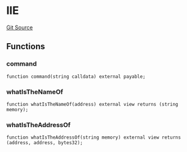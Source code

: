 # IIE
[Git Source](https://github.com/z0r0z/BaseSAFE/blob/49e83097a550e99e166bacce818c6debef62f7e0/src/SAFE/BaseSAFEV0.sol)


## Functions
### command


```solidity
function command(string calldata) external payable;
```

### whatIsTheNameOf


```solidity
function whatIsTheNameOf(address) external view returns (string memory);
```

### whatIsTheAddressOf


```solidity
function whatIsTheAddressOf(string memory) external view returns (address, address, bytes32);
```

